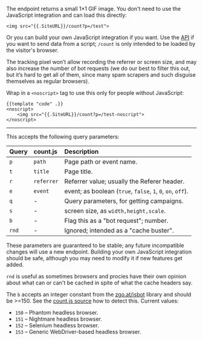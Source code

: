 The endpoint returns a small 1×1 GIF image. You don't need to use the JavaScript
integration and can load this directly:

    <img src="{{.SiteURL}}/count?p=/test">

Or you can build your own JavaScript integration if you want. Use the
[API](/code/backend) if you want to send data from a script; `/count` is only
intended to be loaded by the visitor's browser.

The tracking pixel won’t allow recording the referrer or screen size, and may
also increase the number of bot requests (we do our best to filter this out, but
it’s hard to get all of them, since many spam scrapers and such disguise
themselves as regular browsers).

Wrap in a `<noscript>` tag to use this only for people without JavaScript:

    {{template "code" .}}
    <noscript>
        <img src="{{.SiteURL}}/count?p=/test-noscript">
    </noscript>

---

This accepts the following query parameters:

| Query | count.js   | Description                                                 |
| :---- | :--------  | :----------                                                 |
| `p`   | `path`     | Page path or event name.                                    |
| `t`   | `title`    | Page title.                                                 |
| `r`   | `referrer` | Referrer value; usually the Referer header.                 |
| `e`   | `event`    | event; as boolean (`true`, `false`, `1`, `0`, `on`, `off`). |
| `q`   | -          | Query parameters, for getting campaigns.                    |
| `s`   | -          | screen size, as `width,height,scale`.                       |
| `b`   | -          | Flag this as a "bot request"; number.                       |
| `rnd` | -          | Ignored; intended as a "cache buster".                      |

These parameters are guaranteed to be stable; any future incompatible changes
will use a new endpoint. Building your own JavaScript integration should be
safe, although you may need to modify it if new features get added.

`rnd` is useful as sometimes browsers and procies have their own opinion about
what can or can't be cached in spite of what the cache headers say.

The `b` accepts an integer constant from the [zgo.at/isbot][isbot] library and
should be >=150. See the [count.js source][cjs] how to detect this. Current
values:

- `150` – Phantom headless browser.
- `151` – Nightmare headless browser.
- `152` – Selenium headless browser.
- `153` – Generic WebDriver-based headless browser.

[isbot]: https://github.com/zgoat/isbot/blob/master/isbot.go#L46
[cjs]: https://github.com/zgoat/goatcounter/blob/master/public/count.js#L54
